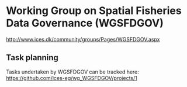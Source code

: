# Working Group on Spatial Fisheries Data Governance (WGSFDGOV)

http://www.ices.dk/community/groups/Pages/WGSFDGOV.aspx

## Task planning

Tasks undertaken by WGSFDGOV can be tracked here:
https://github.com/ices-eg/wg_WGSFDGOV/projects/1

